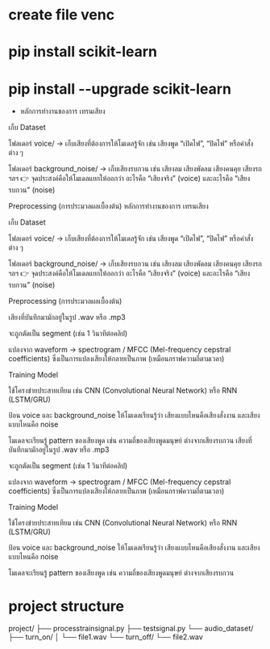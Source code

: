 # create file venc
# pip install scikit-learn
# pip install --upgrade scikit-learn


* หลักการทำงานของการ เทรนเสียง

เก็บ Dataset

โฟลเดอร์ voice/ → เก็บเสียงที่ต้องการให้โมเดลรู้จัก เช่น เสียงพูด “เปิดไฟ”, “ปิดไฟ” หรือคำสั่งต่าง ๆ

โฟลเดอร์ background_noise/ → เก็บเสียงรบกวน เช่น เสียงลม เสียงพัดลม เสียงคนคุย เสียงรถ ฯลฯ
👉 จุดประสงค์คือให้โมเดลแยกให้ออกว่า อะไรคือ “เสียงจริง” (voice) และอะไรคือ “เสียงรบกวน” (noise)

Preprocessing (การประมวลผลเบื้องต้น)
หลักการทำงานของการ เทรนเสียง

เก็บ Dataset

โฟลเดอร์ voice/ → เก็บเสียงที่ต้องการให้โมเดลรู้จัก เช่น เสียงพูด “เปิดไฟ”, “ปิดไฟ” หรือคำสั่งต่าง ๆ

โฟลเดอร์ background_noise/ → เก็บเสียงรบกวน เช่น เสียงลม เสียงพัดลม เสียงคนคุย เสียงรถ ฯลฯ
👉 จุดประสงค์คือให้โมเดลแยกให้ออกว่า อะไรคือ “เสียงจริง” (voice) และอะไรคือ “เสียงรบกวน” (noise)

Preprocessing (การประมวลผลเบื้องต้น)

เสียงที่บันทึกมามักอยู่ในรูป .wav หรือ .mp3

จะถูกตัดเป็น segment (เช่น 1 วินาทีต่อคลิป)

แปลงจาก waveform → spectrogram / MFCC (Mel-frequency cepstral coefficients) ซึ่งเป็นการแปลงเสียงให้กลายเป็นภาพ (เหมือนกราฟความถี่ตามเวลา)

Training Model

ใช้โครงข่ายประสาทเทียม เช่น CNN (Convolutional Neural Network) หรือ RNN (LSTM/GRU)

ป้อน voice และ background_noise ให้โมเดลเรียนรู้ว่า เสียงแบบไหนคือเสียงสั่งงาน และเสียงแบบไหนคือ noise

โมเดลจะเรียนรู้ pattern ของเสียงพูด เช่น ความถี่ของเสียงพูดมนุษย์ ต่างจากเสียงรบกวน
เสียงที่บันทึกมามักอยู่ในรูป .wav หรือ .mp3

จะถูกตัดเป็น segment (เช่น 1 วินาทีต่อคลิป)

แปลงจาก waveform → spectrogram / MFCC (Mel-frequency cepstral coefficients) ซึ่งเป็นการแปลงเสียงให้กลายเป็นภาพ (เหมือนกราฟความถี่ตามเวลา)

Training Model

ใช้โครงข่ายประสาทเทียม เช่น CNN (Convolutional Neural Network) หรือ RNN (LSTM/GRU)

ป้อน voice และ background_noise ให้โมเดลเรียนรู้ว่า เสียงแบบไหนคือเสียงสั่งงาน และเสียงแบบไหนคือ noise

โมเดลจะเรียนรู้ pattern ของเสียงพูด เช่น ความถี่ของเสียงพูดมนุษย์ ต่างจากเสียงรบกวน



# project structure
project/
├── processtrainsignal.py
├── testsignal.py
└── audio_dataset/
    ├── turn_on/
    │   └── file1.wav
    └── turn_off/
        └── file2.wav
